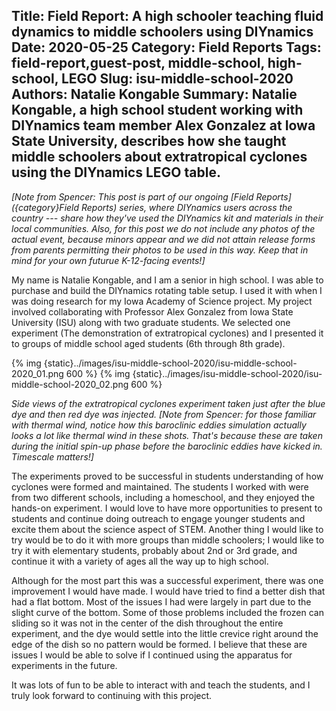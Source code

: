Title: Field Report: A high schooler teaching fluid dynamics to middle schoolers using DIYnamics
Date: 2020-05-25
Category: Field Reports
Tags: field-report,guest-post, middle-school, high-school, LEGO
Slug: isu-middle-school-2020
Authors: Natalie Kongable
Summary: Natalie Kongable, a high school student working with DIYnamics team member Alex Gonzalez at Iowa State University, describes how she taught middle schoolers about extratropical cyclones using the DIYnamics LEGO table.
---

_[Note from Spencer: This post is part of our ongoing [Field
Reports]({category}Field Reports) series, where DIYnamics users across
the country --- share how they've used the DIYnamics kit and materials
in their local communities.  Also, for this post we do not include any
photos of the actual event, because minors appear and we did not
attain release forms from parents permitting their photos to be used
in this way.  Keep that in mind for your own futurue K-12-facing
events!]_

My name is Natalie Kongable, and I am a senior in high school.  I was
able to purchase and build the DIYnamics rotating table setup.  I used
it with when I was doing research for my Iowa Academy of Science
project.  My project involved collaborating with Professor Alex
Gonzalez from Iowa State University (ISU) along with two graduate
students.  We selected one experiment (The demonstration of
extratropical cyclones) and I presented it to groups of middle school
aged students (6th through 8th grade).

{% img {static}../images/isu-middle-school-2020/isu-middle-school-2020_01.png 600 %}
{% img {static}../images/isu-middle-school-2020/isu-middle-school-2020_02.png 600 %}

_Side views of the extratropical cyclones experiment taken just after
the blue dye and then red dye was injected.  [Note from Spencer: for
those familiar with thermal wind, notice how this baroclinic eddies
simulation actually looks a lot like thermal wind in these shots.
That's because these are taken during the initial spin-up phase before
the baroclinic eddies have kicked in.  Timescale matters!]_

The experiments proved to be successful in students understanding of
how cyclones were formed and maintained.  The students I worked with
were from two different schools, including a homeschool, and they
enjoyed the hands-on experiment.  I would love to have more
opportunities to present to students and continue doing outreach to
engage younger students and excite them about the science aspect of
STEM.  Another thing I would like to try would be to do it with more
groups than middle schoolers; I would like to try it with elementary
students, probably about 2nd or 3rd grade, and continue it with a
variety of ages all the way up to high school.

Although for the most part this was a successful experiment, there was
one improvement I would have made.  I would have tried to find a
better dish that had a flat bottom.  Most of the issues I had were
largely in part due to the slight curve of the bottom. Some of those
problems included the frozen can sliding so it was not in the center
of the dish throughout the entire experiment, and the dye would settle
into the little crevice right around the edge of the dish so no
pattern would be formed.  I believe that these are issues I would be
able to solve if I continued using the apparatus for experiments in
the future.

It was lots of fun to be able to interact with and teach the students,
and I truly look forward to continuing with this project.
